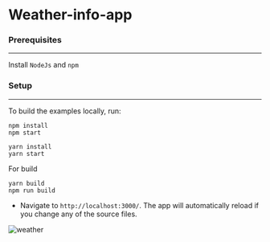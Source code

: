 # Weather-info-app

### Prerequisites
 ---
Install `NodeJs` and `npm`

### Setup
---

To build the examples locally, run:

```
npm install
npm start
```

```
yarn install
yarn start
```
For build
```
yarn build
npm run build
```


-  Navigate to `http://localhost:3000/`. The app will automatically reload if you change any of the source files.


![weather](https://user-images.githubusercontent.com/9657488/44167082-d15b1980-a0ea-11e8-93ac-45374c944cb6.png)
